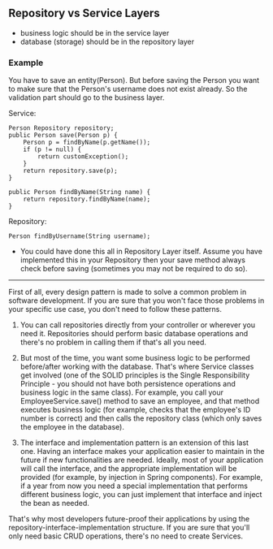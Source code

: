 ## Repository vs Service Layers

* business logic should be in the service layer
* database (storage) should be in the repository layer

### Example
You have to save an entity(Person). But before saving the Person you want to make sure that the Person's username does not exist already. So the validation part should go to the business layer.

Service:

```
Person Repository repository;
public Person save(Person p) {
    Person p = findByName(p.getName());
    if (p != null) {
        return customException();
    }
    return repository.save(p);
}

public Person findByName(String name) {
    return repository.findByName(name);
}
```

Repository: 
```
Person findByUsername(String username);
```

* You could have done this all in Repository Layer itself. Assume you have implemented this in your Repository then your save method always check before saving (sometimes you may not be required to do so).

---
First of all, every design pattern is made to solve a common problem in software development. If you are sure that you won't face those problems in your specific use case, you don't need to follow these patterns.

1. You can call repositories directly from your controller or wherever you need it. Repositories should perform basic database operations and there's no problem in calling them if that's all you need.

2. But most of the time, you want some business logic to be performed before/after working with the database. That's where Service classes get involved (one of the SOLID principles is the Single Responsibility Principle - you should not have both persistence operations and business logic in the same class). For example, you call your EmployeeService.save() method to save an employee, and that method executes business logic (for example, checks that the employee's ID number is correct) and then calls the repository class (which only saves the employee in the database).

3. The interface and implementation pattern is an extension of this last one. Having an interface makes your application easier to maintain in the future if new functionalities are needed. Ideally, most of your application will call the interface, and the appropriate implementation will be provided (for example, by injection in Spring components). For example, if a year from now you need a special implementation that performs different business logic, you can just implement that interface and inject the bean as needed.

That's why most developers future-proof their applications by using the repository-interface-implementation structure. If you are sure that you'll only need basic CRUD operations, there's no need to create Services.


